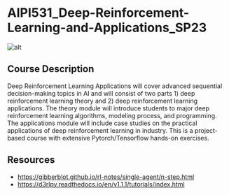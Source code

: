 # AIPI531_Deep-Reinforcement-Learning-and-Applications_SP23
![alt](https://miro.medium.com/v2/resize:fit:1400/format:webp/1*Y0TDuXNyywjqqr5l5GkMQQ.png)

## Course Description
Deep Reinforcement Learning Applications will cover advanced sequential decision-making topics in AI and will consist of two parts 1) deep reinforcement learning theory and 2) deep reinforcement learning applications. The theory module will introduce students to major deep reinforcement learning algorithms, modeling process, and programming. The applications module will include case studies on the practical applications of deep reinforcement learning in industry. This is a project-based course with extensive Pytorch/Tensorflow hands-on exercises. 

## Resources
- https://gibberblot.github.io/rl-notes/single-agent/n-step.html
- https://d3rlpy.readthedocs.io/en/v1.1.1/tutorials/index.html
